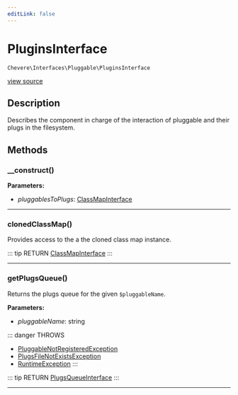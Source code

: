 ```yaml
---
editLink: false
---
```


# PluginsInterface

`Chevere\Interfaces\Pluggable\PluginsInterface`

[view source](https://github.com/chevere/chevere/blob/master/src/Chevere/Interfaces/Pluggable/PluginsInterface.php)

## Description

Describes the component in charge of the interaction of pluggable and their plugs in the filesystem.

## Methods

### __construct()

**Parameters:**

- *pluggablesToPlugs*: [ClassMapInterface](../ClassMap/ClassMapInterface.md)

---

### clonedClassMap()

Provides access to the a the cloned class map instance.

::: tip RETURN
[ClassMapInterface](../ClassMap/ClassMapInterface.md)
:::

---

### getPlugsQueue()

Returns the plugs queue for the given `$pluggableName`.

**Parameters:**

- *pluggableName*: string

::: danger THROWS
- [PluggableNotRegisteredException](../../Exceptions/Pluggable/PluggableNotRegisteredException.md) 
- [PlugsFileNotExistsException](../../Exceptions/Pluggable/PlugsFileNotExistsException.md) 
- [RuntimeException](../../Exceptions/Core/RuntimeException.md) 
:::

::: tip RETURN
[PlugsQueueInterface](./PlugsQueueInterface.md)
:::

---
